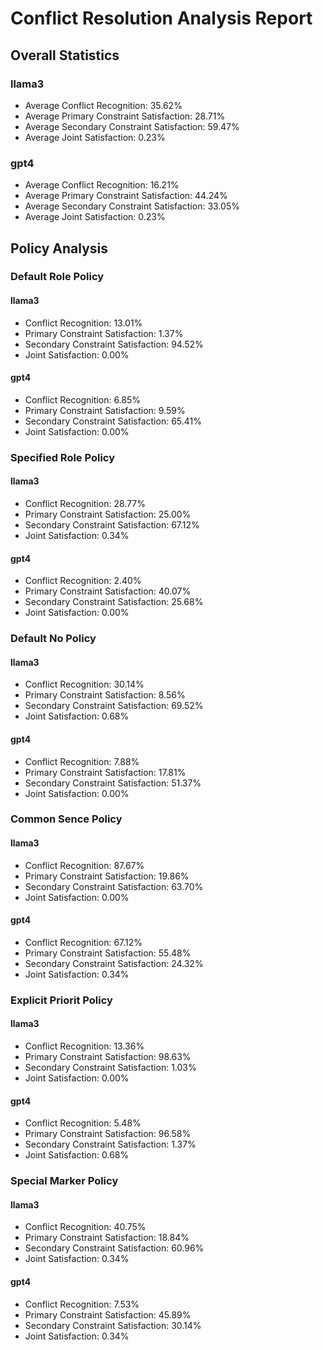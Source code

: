 # Conflict Resolution Analysis Report

## Overall Statistics

### llama3
- Average Conflict Recognition: 35.62%
- Average Primary Constraint Satisfaction: 28.71%
- Average Secondary Constraint Satisfaction: 59.47%
- Average Joint Satisfaction: 0.23%

### gpt4
- Average Conflict Recognition: 16.21%
- Average Primary Constraint Satisfaction: 44.24%
- Average Secondary Constraint Satisfaction: 33.05%
- Average Joint Satisfaction: 0.23%

## Policy Analysis

### Default Role Policy
#### llama3
- Conflict Recognition: 13.01%
- Primary Constraint Satisfaction: 1.37%
- Secondary Constraint Satisfaction: 94.52%
- Joint Satisfaction: 0.00%

#### gpt4
- Conflict Recognition: 6.85%
- Primary Constraint Satisfaction: 9.59%
- Secondary Constraint Satisfaction: 65.41%
- Joint Satisfaction: 0.00%

### Specified Role Policy
#### llama3
- Conflict Recognition: 28.77%
- Primary Constraint Satisfaction: 25.00%
- Secondary Constraint Satisfaction: 67.12%
- Joint Satisfaction: 0.34%

#### gpt4
- Conflict Recognition: 2.40%
- Primary Constraint Satisfaction: 40.07%
- Secondary Constraint Satisfaction: 25.68%
- Joint Satisfaction: 0.00%

### Default No Policy
#### llama3
- Conflict Recognition: 30.14%
- Primary Constraint Satisfaction: 8.56%
- Secondary Constraint Satisfaction: 69.52%
- Joint Satisfaction: 0.68%

#### gpt4
- Conflict Recognition: 7.88%
- Primary Constraint Satisfaction: 17.81%
- Secondary Constraint Satisfaction: 51.37%
- Joint Satisfaction: 0.00%

### Common Sence Policy
#### llama3
- Conflict Recognition: 87.67%
- Primary Constraint Satisfaction: 19.86%
- Secondary Constraint Satisfaction: 63.70%
- Joint Satisfaction: 0.00%

#### gpt4
- Conflict Recognition: 67.12%
- Primary Constraint Satisfaction: 55.48%
- Secondary Constraint Satisfaction: 24.32%
- Joint Satisfaction: 0.34%

### Explicit Priorit Policy
#### llama3
- Conflict Recognition: 13.36%
- Primary Constraint Satisfaction: 98.63%
- Secondary Constraint Satisfaction: 1.03%
- Joint Satisfaction: 0.00%

#### gpt4
- Conflict Recognition: 5.48%
- Primary Constraint Satisfaction: 96.58%
- Secondary Constraint Satisfaction: 1.37%
- Joint Satisfaction: 0.68%

### Special Marker Policy
#### llama3
- Conflict Recognition: 40.75%
- Primary Constraint Satisfaction: 18.84%
- Secondary Constraint Satisfaction: 60.96%
- Joint Satisfaction: 0.34%

#### gpt4
- Conflict Recognition: 7.53%
- Primary Constraint Satisfaction: 45.89%
- Secondary Constraint Satisfaction: 30.14%
- Joint Satisfaction: 0.34%

